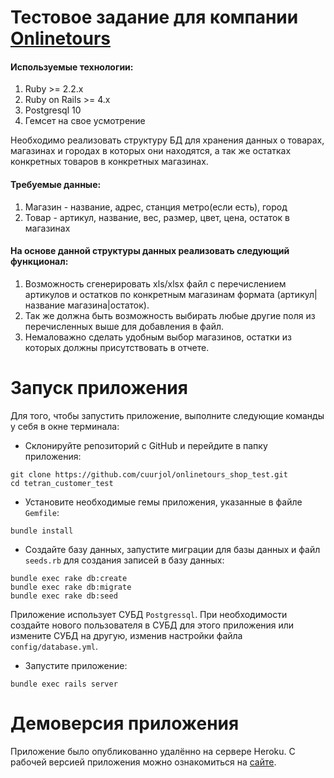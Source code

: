 # Тестовое задание для компании [Onlinetours](https://www.onlinetours.ru/)

#### Используемые технологии:

1. Ruby >= 2.2.x
2. Ruby on Rails >= 4.x
3. Postgresql 10
4. Гемсет на свое усмотрение

Необходимо реализовать структуру БД для хранения данных о товарах, магазинах и городах в которых они находятся, 
а так же остатках конкретных товаров в конкретных магазинах.

#### Требуемые данные:

1. Магазин - название, адрес, станция метро(если есть), город
2. Товар - артикул, название, вес, размер, цвет, цена, остаток в магазинах

#### На основе данной структуры данных реализовать следующий функционал:

1. Возможность сгенерировать xls/xlsx файл с перечислением артикулов и остатков по конкретным магазинам формата 
(артикул|название магазина|остаток).
2. Так же должна быть возможность выбирать любые другие поля из перечисленных выше для добавления в файл.
3. Немаловажно сделать удобным выбор магазинов, остатки из которых должны присутствовать в отчете.

# Запуск приложения

Для того, чтобы запустить приложение, выполните следующие команды у себя в окне терминала:

* Склонируйте репозиторий с GitHub и перейдите в папку приложения:
```
git clone https://github.com/cuurjol/onlinetours_shop_test.git
cd tetran_customer_test
```

* Установите необходимые гемы приложения, указанные в файле `Gemfile`:
```
bundle install
```

* Создайте базу данных, запустите миграции для базы данных и файл `seeds.rb` для создания записей в базу данных:
```
bundle exec rake db:create
bundle exec rake db:migrate
bundle exec rake db:seed
```
Приложение использует СУБД `Postgressql`. При необходимости создайте нового пользователя в СУБД для этого приложения 
или измените СУБД на другую, изменив настройки файла `config/database.yml`.

* Запустите приложение:
```
bundle exec rails server
```

# Демоверсия приложения

Приложение было опубликованно удалённо на сервере Heroku. С рабочей версией приложения можно ознакомиться на 
[сайте](https://cuurjol-onlinetours-shop-test.herokuapp.com/).